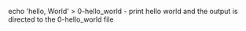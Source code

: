  echo 'hello, World' > 0-hello_world - print hello world and the output is directed to the 0-hello_world file
